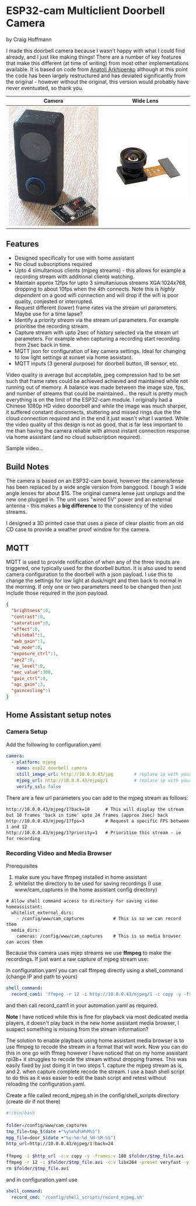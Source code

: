 # ESP32-cam Multiclient Doorbell Camera
by Craig Hoffmann

I made this doorbell camera because I wasn't happy with what I could find already, and I just like making things!  There are a number of key features that make this different (at time of writing) from most other implementations available.  It is based on code from [Anatoli Arkhipenko](https://www.hackster.io/anatoli-arkhipenko/multi-client-mjpeg-streaming-from-esp32-47768f) although at this point the code has been largely restructured and has deviated  significantly from the original - however without the original, this version would probably have never eventuated, so thank you.  

Camera    |  Wide Lens
:-------------------------:|:-------------------------:
![doorbell](https://github.com/CraigHoffmann/doorbell-camera/blob/main/Images/doorbell.jpg?raw=true) |  ![doorbell](https://github.com/CraigHoffmann/doorbell-camera/blob/main/Images/ov2640wide.jpg?raw=true)

## Features ##
* Designed specifically for use with home assistant
* No cloud subscriptions required
* Upto 4 simultanious clients (mjpeg streams) - this allows for example a recording stream with additional clients watching.
* Maintain approx 12fps for upto 3 simultaniuous streams XGA:1024x768, dropping to about 10fps when the 4th connects.  Note this is *highly dependent* on a good wifi connection and will drop if the wifi is poor quality, conjested or interrupted.
* Request different (lower) frame rates via the stream url parameters.  Maybe use for a time lapse?
* Identify a *priority stream* via the stream url parameters.  For example prioritise the recording stream.
* Capture stream with upto 2sec of history selected via the stream url parameters.  For example when capturing a recording start recording from 2sec back in time.
* MQTT json for configuration of key camera settings.  Ideal for changing to low light settings at sunset via home assistant.
* MQTT inputs (3 general purpose) for doorbell button, IR sensor, etc.

Video quality is average but acceptable, jpeg compression had to be set such that frame rates could be achieved achieved and maintained while not running out of memory.  A balance was made between the image size, fps, and number of streams that could be maintained... the result is pretty much everything is on the limit of the ESP32-cam module.  I originally had a Chinese 1080p HD video dooorbell and while the image was much sharper, it suffered constant disconnects, stuttering and missed rings due the the cloud connection required and in the end it just wasn't what I wanted.  While the video quality of this design is not as good, that is far less important to me than having the camera reliable with almost instant connection response via home assistant (and no cloud subscription required). 

Sample video...

## Build Notes ##

The camera is based on an ESP32-cam board, however the camera/lense has been replaced by a wide angle version from banggood.  I bough 3 wide angle lenses for about $15.  The original camera lense just unplugs and the new one plugged in.  The unit uses "wired 5V" power and an external antenna - this makes a **big difference** to the consistency of the video streams.

I designed a 3D printed case that uses a piece of clear plastic from an old CD case to provide a weather proof window for the camera.

## MQTT ##

MQTT is used to provide notification of when any of the three inputs are triggered, one typically used for the doorbell button.  It is also used to send camera configuration to the doorbell with a json payload.  I use this to change the settings for low light at dusk/night and then back to normal in the morning.  If only one or two parameters need to be changed then just include those required in the json payload.

```JSON
{
  "brightness":0,
  "contrast":0,
  "saturation":0,
  "effect":0,
  "whitebal":1,
  "awb_gain":1,
  "wb_mode":0,
  "exposure_ctrl":1,
  "aec2":0,
  "ae_level":0,
  "aec_value":300,
  "gain_ctrl":0,
  "agc_gain":3,
  "gainceiling":1
}
```

## Home Assistant setup notes ##

### Camera Setup ###

Add the following to configuration.yaml
```YAML
camera:
  - platform: mjpeg
    name: esp32 doorbell camera
    still_image_url: http://10.0.0.43/jpg        # replace ip with your camera ip
    mjpeg_url: http://10.0.0.43/mjpeg/1          # replace ip with your camera ip
    verify_ssl: false  
```

There are a few url parameters you can add to the mjpeg stream as follows:

```
http://10.0.0.43/mjpeg/1?back=10      # This will display the stream but 10 frames 'back in time' upto 24 frames (approx 2sec) back
http://10.0.0.43/mjpeg/1?fps=3        # Request a specific FPS between 1 and 12
http://10.0.0.43/mjpeg/1?priority=1   # Prioritise this stream - ie for recording
```

### Recording Video and Media Browser ###

Prerequisites
1. make sure you have ffmpeg installed in home assistant
2. whitelist the directory to be used for saving recordings (I use www/cam_captures in the home assistant config directory) 

```
# Allow shell command access to directory for saving video
homeassistant:
  whitelist_external_dirs:
    - /config/www/cam_captures           # This is so we can record them
  media_dirs:
    cameras: /config/www/cam_captures    # This is so media browser can acces them
```

Because this camera uses mjep streams we use **ffmpeg** to make the recordings.  If just want a raw capture of mjpeg stream use:

In configuration.yaml you can call ffmpeg directly using a shell_command (change IP and path to yours)
```YAML
shell_command:
  record_cam1: 'ffmpeg -r 12 -i http://10.0.0.43/mjpeg/1 -c copy -y -frames:v 180 /config/www/cam_captures/recording.avi'
```

and then call record_cam1 in your automation.yaml as required.

**Note** I have noticed while this is fine for playback via most dedicated media players, it doesn't play back in the new home assistant media browser, I suspect something is missing from the stream information?

The solution to enable playback using home assistant media browser is to use ffmpeg to recode the stream in a format that will work.  Now you can do this in one go with ffmeg however I have noticed that on my home assistant rpi3b+ it struggles to recode the stream without dropping frames.  This was easily fixed by just doing it in two steps 1. capture the mjpeg stream as is, and 2. when capture complete recode the stream.  I use a bash shell script to do this as it was easier to edit the bash script and retest without reloading the configuration.yaml.

Create a file called record_mjpeg.sh in the config/shell_scripts directory (create dir if not there)
```BASH
#!/bin/bash

folder=/config/www/cam_captures
tmp_file=tmp_$(date +"%y%m%d%H%M%S")
mpg_file=door_$(date +"%y-%m-%d_%H-%M-%S")
http_url=http://10.0.0.43/mjpeg/1?back=24

ffmpeg -i $http_url -c:v copy -y -frames:v 180 $folder/$tmp_file.avi
ffmpeg -r 12 -i $folder/$tmp_file.avi -c:v libx264 -preset veryfast -y -vf "fps=12,format=yuv420p" $folder/$mpg_file.mp4
rm $folder/$tmp_file.avi
```
and in configuration.yaml use
```YAML
shell_command:
  record_cmd: '/config/shell_scripts/record_mjpeg.sh'
```



